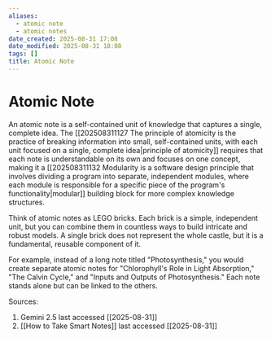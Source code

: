 ```yaml
---
aliases:
  - atomic note
  - atomic notes
date_created: 2025-08-31 17:08
date_modified: 2025-08-31 18:08
tags: []
title: Atomic Note
---
```


# Atomic Note

An atomic note is a self-contained unit of knowledge that captures a single, complete idea. The [[202508311127 The principle of atomicity is the practice of breaking information into small, self-contained units, with each unit focused on a single, complete idea|principle of atomicity]] requires that each note is understandable on its own and focuses on one concept, making it a [[202508311132 Modularity is a software design principle that involves dividing a program into separate, independent modules, where each module is responsible for a specific piece of the program's functionality|modular]] building block for more complex knowledge structures.

Think of atomic notes as LEGO bricks. Each brick is a simple, independent unit, but you can combine them in countless ways to build intricate and robust models. A single brick does not represent the whole castle, but it is a fundamental, reusable component of it.

For example, instead of a long note titled "Photosynthesis," you would create separate atomic notes for "Chlorophyll's Role in Light Absorption," "The Calvin Cycle," and "Inputs and Outputs of Photosynthesis." Each note stands alone but can be linked to the others.

Sources:

1. Gemini 2.5 last accessed [[2025-08-31]]
2. [[How to Take Smart Notes]] last accessed [[2025-08-31]]
